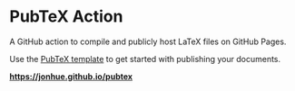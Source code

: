 # PubTeX Action

A GitHub action to compile and publicly host LaTeX files on GitHub Pages.

Use the [PubTeX template](https://github.com/jonhue/pubtex) to get started with publishing your documents.

**https://jonhue.github.io/pubtex**
